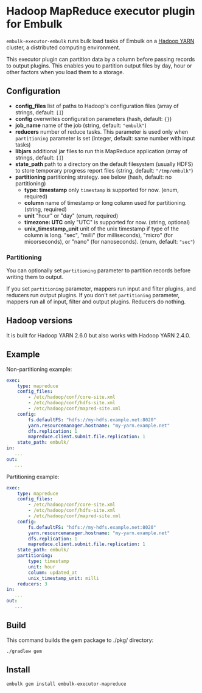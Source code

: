 # Hadoop MapReduce executor plugin for Embulk

`embulk-executor-embulk` runs bulk load tasks of Embulk on a [Hadoop YARN](https://hadoop.apache.org/) cluster, a distributed computing environment.

This executor plugin can partition data by a column before passing records to output plugins. This enables you to partition output files by day, hour or other factors when you load them to a storage.

## Configuration

- **config_files** list of paths to Hadoop's configuration files (array of strings, default: `[]`)
- **config** overwrites configuration parameters (hash, default: `{}`)
- **job_name** name of the job (string, default: `"embulk"`)
- **reducers** number of reduce tasks. This parameter is used only when `partitioning` parameter is set (integer, default: same number with input tasks)
- **libjars** additional jar files to run this MapReduce application (array of strings, default: `[]`)
- **state_path** path to a directory on the default filesystem (usually HDFS) to store temporary progress report files (string, default: `"/tmp/embulk"`)
- **partitioning** partitioning strategy. see below (hash, default: no partitioning)
    - **type: timestamp** only `timestamp` is supported for now. (enum, required)
    - **column** name of timestamp or long column used for partitioning. (string, required)
    - **unit** "hour" or "day" (enum, required)
    - **timezone: UTC** only "UTC" is supported for now. (string, optional)
    - **unix_timestamp_unit** unit of the unix timestamp if type of the column is long. "sec", "milli" (for milliseconds), "micro" (for micorseconds), or "nano" (for nanoseconds). (enum, default: `"sec"`)


### Partitioning

You can optionally set `partitioning` parameter to partition records before writing them to output.

If you set `partitioning` parameter, mappers run input and filter plugins, and reducers run output plugins.
If you don't set `partitioning` parameter, mappers run all of input, filter and output plugins. Reducers do nothing.

## Hadoop versions

It is built for Hadoop YARN 2.6.0 but also works with Hadoop YARN 2.4.0.


## Example

Non-partitioning example:

```yaml
exec:
    type: mapreduce
    config_files:
        - /etc/hadoop/conf/core-site.xml
        - /etc/hadoop/conf/hdfs-site.xml
        - /etc/hadoop/conf/mapred-site.xml
    config:
        fs.defaultFS: "hdfs://my-hdfs.example.net:8020"
        yarn.resourcemanager.hostname: "my-yarn.example.net"
        dfs.replication: 1
        mapreduce.client.submit.file.replication: 1
    state_path: embulk/
in:
   ...
out:
   ...
```

Partitioning example:

```yaml
exec:
    type: mapreduce
    config_files:
        - /etc/hadoop/conf/core-site.xml
        - /etc/hadoop/conf/hdfs-site.xml
        - /etc/hadoop/conf/mapred-site.xml
    config:
        fs.defaultFS: "hdfs://my-hdfs.example.net:8020"
        yarn.resourcemanager.hostname: "my-yarn.example.net"
        dfs.replication: 1
        mapreduce.client.submit.file.replication: 1
    state_path: embulk/
    partitioning:
        type: timestamp
        unit: hour
        column: updated_at
        unix_timestamp_unit: milli
    reducers: 3
in:
   ...
out:
   ...
```


## Build

This command builds the gem package to ./pkg/ directory:

```
./gradlew gem
```

## Install

```
embulk gem install embulk-executor-mapreduce
```

